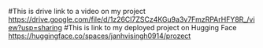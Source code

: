 #This is drive link to a video on my project
https://drive.google.com/file/d/1z26Cl7ZSCz4KGu9a3v7FmzRPArHFY8R_/view?usp=sharing
#This is link to my deployed project on Hugging Face
https://huggingface.co/spaces/janhvisingh0914/prozect
